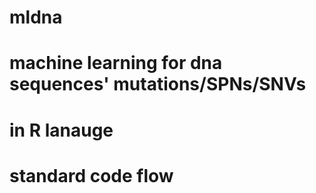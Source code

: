 # mldna
#  machine learning for dna sequences' mutations/SPNs/SNVs

# in R lanauge
# standard code flow
